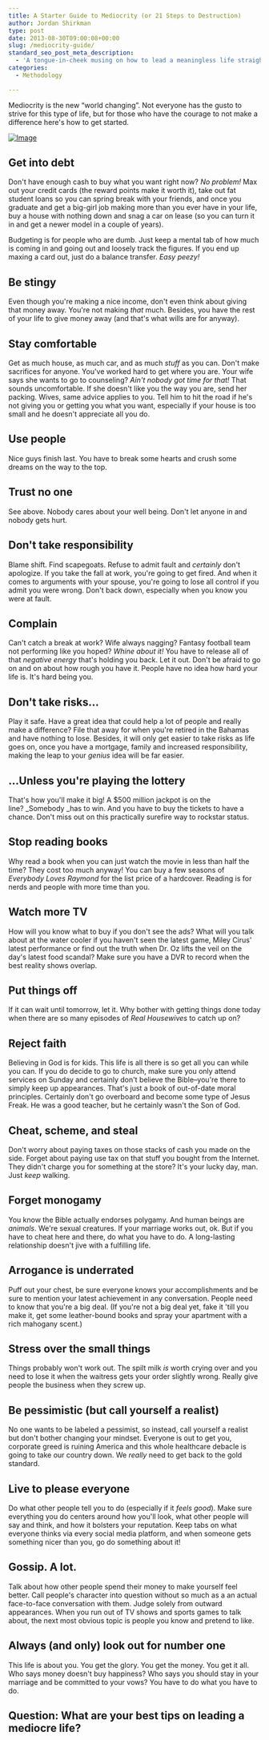 ```yaml
---
title: A Starter Guide to Mediocrity (or 21 Steps to Destruction)
author: Jordan Shirkman
type: post
date: 2013-08-30T09:00:08+00:00
slug: /mediocrity-guide/
standard_seo_post_meta_description:
  - 'A tongue-in-cheek musing on how to lead a meaningless life straight into irrelevance and destruction. '
categories:
  - Methodology

---
```

Mediocrity is the new &#8220;world changing&#8221;. Not everyone has the gusto to strive for this type of life, but for those who have the courage to not make a difference here's how to get started.

[![Image](/images/mediocrity.jpeg)](https://jshirk.com/blog/mediocrity-guide)

## Get into debt

Don't have enough cash to buy what you want right now? _No problem!_ Max out your credit cards (the reward points make it worth it), take out fat student loans so you can spring break with your friends, and once you graduate and get a big-girl job making more than you ever have in your life, buy a house with nothing down and snag a car on lease (so you can turn it in and get a newer model in a couple of years).

Budgeting is for people who are dumb. Just keep a mental tab of how much is coming in and going out and loosely track the figures. If you end up maxing a card out, just do a balance transfer. _Easy peezy!_

## Be stingy

Even though you're making a nice income, don't even think about giving that money away. You're not making _that_ much. Besides, you have the rest of your life to give money away (and that's what wills are for anyway).

## Stay comfortable

Get as much house, as much car, and as much _stuff_ as you can. Don't make sacrifices for anyone. You've worked hard to get where you are. Your wife says she wants to go to counseling? _Ain't nobody got time for that!_ That sounds uncomfortable. If she doesn't like you the way you are, send her packing. Wives, same advice applies to you. Tell him to hit the road if he's not giving you or getting you what you want, especially if your house is too small and he doesn't appreciate all you do.<!--more-->

## Use people

Nice guys finish last. You have to break some hearts and crush some dreams on the way to the top.

## Trust no one

See above. Nobody cares about your well being. Don't let anyone in and nobody gets hurt.

## Don't take responsibility

Blame shift. Find scapegoats. Refuse to admit fault and _certainly_ don't apologize. If you take the fall at work, you're going to get fired. And when it comes to arguments with your spouse, you're going to lose all control if you admit you were wrong. Don't back down, especially when you know you were at fault.

## Complain

Can't catch a break at work? Wife always nagging? Fantasy football team not performing like you hoped? _Whine about it!_ You have to release all of that _negative energy_ that's holding you back. Let it out. Don't be afraid to go on and on about how rough you have it. People have no idea how hard your life is. It's hard being you.

## Don't take risks&#8230;

Play it safe. Have a great idea that could help a lot of people and really make a difference? File that away for when you're retired in the Bahamas and have nothing to lose. Besides, it will only get easier to take risks as life goes on, once you have a mortgage, family and increased responsibility, making the leap to your _genius_ idea will be far easier.

## &#8230;Unless you're playing the lottery

That's how you'll make it big! A $500 million jackpot is on the line? _Somebody _has to win. And you have to buy the tickets to have a chance. Don't miss out on this practically surefire way to rockstar status.

## Stop reading books

Why read a book when you can just watch the movie in less than half the time? They cost too much anyway! You can buy a few seasons of _Everybody Loves Raymond_ for the list price of a hardcover. Reading is for nerds and people with more time than you.

## Watch more TV

How will you know what to buy if you don't see the ads? What will you talk about at the water cooler if you haven't seen the latest game, Miley Cirus' latest performance or find out the truth when Dr. Oz lifts the veil on the day's latest food scandal? Make sure you have a DVR to record when the best reality shows overlap.

## Put things off

If it can wait until tomorrow, let it. Why bother with getting things done today when there are so many episodes of _Real Housewives_ to catch up on?

## Reject faith

Believing in God is for kids. This life is all there is so get all you can while you can. If you do decide to go to church, make sure you only attend services on Sunday and certainly don't believe the Bible&#8211;you're there to simply keep up appearances. That's just a book of out-of-date moral principles. Certainly don't go overboard and become some type of Jesus Freak. He was a good teacher, but he certainly wasn't the Son of God.

## Cheat, scheme, and steal

Don't worry about paying taxes on those stacks of cash you made on the side. Forget about paying use tax on that stuff you bought from the Internet. They didn't charge you for something at the store? It's your lucky day, man. Just _keep_ walking.

## Forget monogamy

You know the Bible actually endorses polygamy. And human beings are _animals_. We're sexual creatures. If your marriage works out, ok. But if you have to cheat here and there, do what you have to do. A long-lasting relationship doesn't jive with a fulfilling life.

## Arrogance is underrated

Puff out your chest, be sure everyone knows your accomplishments and be sure to mention your latest achievement in any conversation. People need to know that you're a big deal. (If you're not a big deal yet, fake it 'till you make it, get some leather-bound books and spray your apartment with a rich mahogany scent.)

## Stress over the small things

Things probably won't work out. The spilt milk _is_ worth crying over and you need to lose it when the waitress gets your order slightly wrong. Really give people the business when they screw up.

## Be pessimistic (but call yourself a realist)

No one wants to be labeled a pessimist, so instead, call yourself a realist but don't bother changing your mindset. Everyone is out to get you, corporate greed is ruining America and this whole healthcare debacle is going to take our country down. We _really_ need to get back to the gold standard.

## Live to please everyone

Do what other people tell you to do (especially if it _feels good_). Make sure everything you do centers around how you'll look, what other people will say and think, and how it bolsters your reputation. Keep tabs on what everyone thinks via every social media platform, and when someone gets something nicer than you, go do something about it!

## Gossip. A lot.

Talk about how other people spend their money to make yourself feel better. Call people's character into question without so much as a an actual face-to-face conversation with them. Judge solely from outward appearances. When you run out of TV shows and sports games to talk about, the next most obvious topic is people you know and pretend to like.

## Always (and only) look out for number one

This life is about you. You get the glory. You get the money. You get it all. Who says money doesn't buy happiness? Who says you should stay in your marriage and be committed to your vows? You have to do what you have to do.

## Question: What are your best tips on leading a mediocre life?
